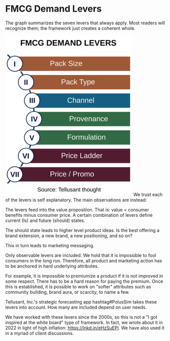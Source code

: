 # FMCG Demand Levers
The graph summarizes the seven levers that always apply. Most readers will recognize them; the framework just creates a coherent whole.  

<img src="./assets/images/tellusant-fmcg-demand-levers.svg" width="400" alt="FMCG demand levers">  
We trust each of the levers is self explanatory. The main observations are instead:  

The levers feed into the value proposition. That is: value = consumer benefits minus consumer price. A certain combination of levers define current (Is) and future (should) states.  

The should state leads to higher level product ideas. Is the best offering a brand extension, a new brand, a new positioning, and so on?  

This in turn leads to marketing messaging.  

Only observable levers are included. We hold that it is impossible to fool consumers in the long run. Therefore, all product and marketing action has to be anchored in hard underlying attributes.  

For example, it is impossible to premiumize a product if it is not improved in some respect. There has to be a hard reason for paying the premium. Once this is established, it is possible to work on "softer" attributes such as community building, brand aura, or scarcity, to name a few.  

Tellusant, Inc.'s strategic forecasting app hashtag#PolusSim takes these levers into account. How many are included depend on user needs.  

We have worked with these levers since the 2000s, so this is not a "I got inspired at the white board" type of framework. In fact, we wrote about it in 2022 in light of high inflation: https://lnkd.in/eHzSuEPj. We have also used it in a myriad of client discussions.  
